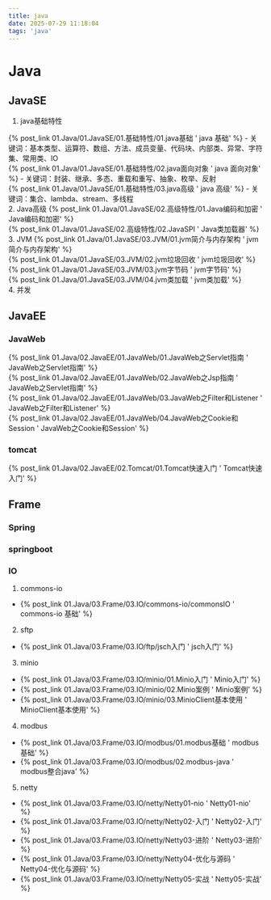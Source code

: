 ```yaml
---
title: java
date: 2025-07-29 11:18:04
tags: 'java'
---
```


# Java

## JavaSE
1. java基础特性

{% post_link 01.Java/01.JavaSE/01.基础特性/01.java基础 ' java 基础' %} - 关键词：基本类型、运算符、数组、方法、成员变量、代码块、内部类、异常、字符集、常用类、IO <br/>
{% post_link 01.Java/01.JavaSE/01.基础特性/02.java面向对象 ' java 面向对象' %} - 关键词：封装、继承、多态、重载和重写、抽象、枚举、反射<br/>
{% post_link 01.Java/01.JavaSE/01.基础特性/03.java高级 ' java 高级' %} - 关键词：集合、lambda、stream、多线程<br/>
2. Java高级
{% post_link 01.Java/01.JavaSE/02.高级特性/01.Java编码和加密 ' Java编码和加密' %} <br/>
{% post_link 01.Java/01.JavaSE/02.高级特性/02.JavaSPI ' Java类加载器' %} <br/>
3. JVM
{% post_link 01.Java/01.JavaSE/03.JVM/01.jvm简介与内存架构 ' jvm简介与内存架构' %} <br/>
{% post_link 01.Java/01.JavaSE/03.JVM/02.jvm垃圾回收 ' jvm垃圾回收' %} <br/>
{% post_link 01.Java/01.JavaSE/03.JVM/03.jvm字节码 ' jvm字节码' %} <br/>
{% post_link 01.Java/01.JavaSE/03.JVM/04.jvm类加载 ' jvm类加载' %} <br/>
4. 并发

## JavaEE
### JavaWeb
{% post_link 01.Java/02.JavaEE/01.JavaWeb/01.JavaWeb之Servlet指南 ' JavaWeb之Servlet指南' %} <br/>
{% post_link 01.Java/02.JavaEE/01.JavaWeb/02.JavaWeb之Jsp指南 ' JavaWeb之Servlet指南' %} <br/>
{% post_link 01.Java/02.JavaEE/01.JavaWeb/03.JavaWeb之Filter和Listener ' JavaWeb之Filter和Listener' %} <br/>
{% post_link 01.Java/02.JavaEE/01.JavaWeb/04.JavaWeb之Cookie和Session ' JavaWeb之Cookie和Session' %} <br/>

### tomcat
{% post_link 01.Java/02.JavaEE/02.Tomcat/01.Tomcat快速入门 ' Tomcat快速入门' %} <br/>
## Frame


### Spring

### springboot

### IO
1. commons-io
- {% post_link 01.Java/03.Frame/03.IO/commons-io/commonsIO ' commons-io 基础' %}<br/>
2. sftp
- {% post_link 01.Java/03.Frame/03.IO/ftp/jsch入门 ' jsch入门' %}<br/>

3. minio
- {% post_link 01.Java/03.Frame/03.IO/minio/01.Minio入门 ' Minio入门' %}<br/>
- {% post_link 01.Java/03.Frame/03.IO/minio/02.Minio案例 ' Minio案例' %}<br/>
- {% post_link 01.Java/03.Frame/03.IO/minio/03.MinioClient基本使用 ' MinioClient基本使用' %}<br/>

4. modbus
- {% post_link 01.Java/03.Frame/03.IO/modbus/01.modbus基础 ' modbus基础' %}<br/>
- {% post_link 01.Java/03.Frame/03.IO/modbus/02.modbus-java ' modbus整合java' %}<br/>

5. netty
- {% post_link 01.Java/03.Frame/03.IO/netty/Netty01-nio ' Netty01-nio' %}<br/>
- {% post_link 01.Java/03.Frame/03.IO/netty/Netty02-入门 ' Netty02-入门' %}<br/>
- {% post_link 01.Java/03.Frame/03.IO/netty/Netty03-进阶 ' Netty03-进阶' %}<br/>
- {% post_link 01.Java/03.Frame/03.IO/netty/Netty04-优化与源码 ' Netty04-优化与源码' %}<br/>
- {% post_link 01.Java/03.Frame/03.IO/netty/Netty05-实战 ' Netty05-实战' %}<br/>




<!-- ## github
{% note green 'fas fa-rocket' %}
{% post_link hexo/02.md语法 ' 🚀 markdown 语法可以查看' %}

{% endnote %} -->
